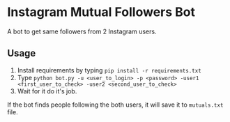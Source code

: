 # Instagram Mutual Followers Bot
 A bot to get same followers from 2 Instagram users.

## Usage
    
1. Install requirements by typing ``pip install -r requirements.txt``
2. Type ``python bot.py -u <user_to_login> -p <password> -user1 <first_user_to_check> -user2 <second_user_to_check>``
3. Wait for it do it's job.

If the bot finds people following the both users, it will save it to ``mutuals.txt`` file.